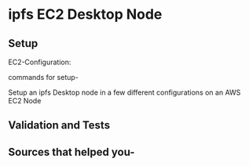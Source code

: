 # ipfs EC2 Desktop Node


## Setup

EC2-Configuration:

commands for setup-

Setup an ipfs Desktop node in a few different configurations on an AWS EC2 Node


## Validation and Tests



## Sources that helped you- 
